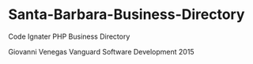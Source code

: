 # Santa-Barbara-Business-Directory

Code Ignater PHP Business Directory 

Giovanni Venegas Vanguard Software Development 2015
